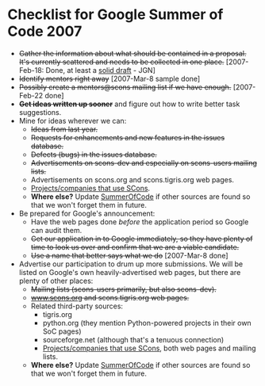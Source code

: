 

# Checklist for Google Summer of Code 2007

* <del>Gather the information about what should be contained in a proposal.  It's currently scattered and needs to be collected in one place.</del>  [2007-Feb-18: Done, at least a [solid draft](GSoC2007-Proposal) - JGN] 
* <del>Identify mentors right away</del> [2007-Mar-8 sample done] 
* <del>Possibly create a mentors@scons mailing list if we have enough.</del> [2007-Feb-22 done] 
* <del>**Get ideas written up sooner**</del> and figure out how to write better task suggestions. 
* Mine for ideas wherever we can: 
   * <del>Ideas from last year.</del> 
   * <del>Requests for enhancements and new features in the issues database.</del> 
   * <del>Defects (bugs) in the issues database.</del> 
   * <del>Advertisements on scons-dev and especially on scons-users mailing lists.</del> 
   * Advertisements on scons.org and scons.tigris.org web pages. 
   * [Projects/companies that use SCons](SconsProjects). 
   * **Where else?**  Update [SummerOfCode](SummerOfCode) if other sources are found so that we won't forget them in future. 
* Be prepared for Google's announcement: 
   * Have the web pages done _before_ the application period so Google can audit them. 
   * <del>Get our application in to Google immediately, so they have plenty of time to look us over and confirm that we are a viable candidate.</del> 
   * <del>Use a name that better says what we do</del> [2007-Mar-8 done] 
* Advertise our participation to drum up more submissions.  We will be listed on Google's own heavily-advertised web pages, but there are plenty of other places: 
   * <del>Mailing lists (scons-users primarily, but also scons-dev).</del> 
   * <del>www.scons.org and scons.tigris.org web pages.</del> 
   * Related third-party sources: 
      * tigris.org 
      * python.org (they mention Python-powered projects in their own SoC pages) 
      * sourceforge.net (although that's a tenuous connection) 
      * [Projects/companies that use SCons](SconsProjects), both web pages and mailing lists. 
   * **Where else?**  Update [SummerOfCode](SummerOfCode) if other sources are found so that we won't forget them in future. 

